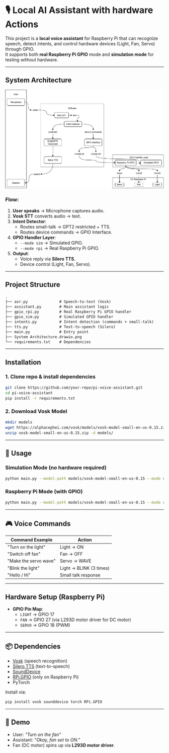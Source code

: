 # 🎙️ Local AI Assistant with hardware Actions

This project is a **local voice assistant** for Raspberry Pi that can recognize speech, detect intents, and control hardware devices (Light, Fan, Servo) through GPIO.  
It supports both **real Raspberry Pi GPIO** mode and **simulation mode** for testing without hardware.

---

## System Architecture

![System Architecture](https://github.com/saifibolte/Local-AI-Assistant-with-Hardware-Actions/blob/adade25ce4ae1279b9fc54004dd00698f3e8d29a/figures/System%20Architecture.drawio.png)

### Flow:
1. **User speaks** → Microphone captures audio.
2. **Vosk STT** converts audio → text.
3. **Intent Detector**:
   - Routes small-talk → GPT2 restricted + TTS.
   - Routes device commands → GPIO Interface.
4. **GPIO Handler Layer**:
   - `--mode sim` → Simulated GPIO.
   - `--mode rpi` → Real Raspberry Pi GPIO.
5. **Output**:
   - Voice reply via **Silero TTS**.
   - Device control (Light, Fan, Servo).

---

## Project Structure
```
.
├── asr.py              # Speech-to-text (Vosk)
├── assistant.py        # Main assistant logic
├── gpio_rpi.py         # Real Raspberry Pi GPIO handler
├── gpio_sim.py         # Simulated GPIO handler
├── intents.py          # Intent detection (commands + small-talk)
├── tts.py              # Text-to-speech (Silero)
├── main.py             # Entry point
├── System Architecture.drawio.png
└── requirements.txt    # Dependencies
```

---

## Installation

### 1. Clone repo & install dependencies
```bash
git clone https://github.com/your-repo/pi-voice-assistant.git
cd pi-voice-assistant
pip install -r requirements.txt
```

### 2. Download Vosk Model
```bash
mkdir models
wget https://alphacephei.com/vosk/models/vosk-model-small-en-us-0.15.zip
unzip vosk-model-small-en-us-0.15.zip -d models/
```

---

## 🚀 Usage

### Simulation Mode (no hardware required)
```bash
python main.py --model-path models/vosk-model-small-en-us-0.15 --mode sim
```

### Raspberry Pi Mode (with GPIO)
```bash
python main.py --model-path models/vosk-model-small-en-us-0.15 --mode rpi
```

---

## 🎮 Voice Commands

| Command Example        | Action                           |
|-------------------------|----------------------------------|
| "Turn on the light"    | Light → ON                      |
| "Switch off fan"       | Fan → OFF                       |
| "Make the servo wave"  | Servo → WAVE                    |
| "Blink the light"      | Light → BLINK (3 times)         |
| "Hello / Hi"           | Small talk response             |

---

## Hardware Setup (Raspberry Pi)

- **GPIO Pin Map**:
  - `LIGHT` → GPIO 17
  - `FAN` → GPIO 27 (via L293D motor driver for DC motor)
  - `SERVO` → GPIO 18 (PWM)

---

## 📦 Dependencies
- [Vosk](https://alphacephei.com/vosk/) (speech recognition)
- [Silero TTS](https://github.com/snakers4/silero-models) (text-to-speech)
- [SoundDevice](https://python-sounddevice.readthedocs.io/)
- [RPi.GPIO](https://pypi.org/project/RPi.GPIO/) (only on Raspberry Pi)
- PyTorch

Install via:
```bash
pip install vosk sounddevice torch RPi.GPIO
```

---

## 📸 Demo

- User: *"Turn on the fan"*  
- Assistant: *"Okay, fan set to ON."*  
- Fan (DC motor) spins up via **L293D motor driver**.  
